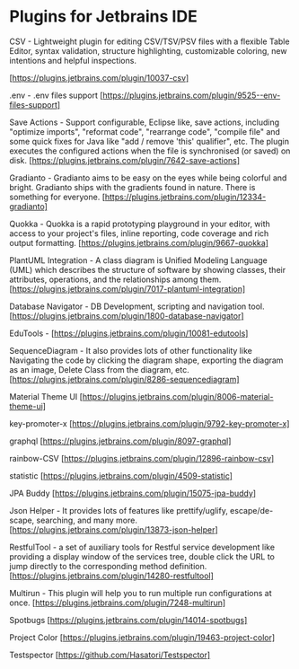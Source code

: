 # Plugins for Jetbrains IDE

CSV - Lightweight plugin for editing CSV/TSV/PSV files with a flexible Table Editor, syntax validation, structure highlighting, customizable coloring, new intentions and helpful inspections.

[https://plugins.jetbrains.com/plugin/10037-csv]

.env - .​env files support
[https://plugins.jetbrains.com/plugin/9525--env-files-support]

Save Actions - Support configurable, Eclipse like, save actions, including "optimize imports", "reformat code", "rearrange code", "compile file" and some quick fixes for Java like "add / remove 'this' qualifier", etc. The plugin executes the configured actions when the file is synchronised (or saved) on disk.
[https://plugins.jetbrains.com/plugin/7642-save-actions]

Gradianto - Gradianto aims to be easy on the eyes while being colorful and bright. Gradianto ships with the gradients found in nature. There is something for everyone.
[https://plugins.jetbrains.com/plugin/12334-gradianto]

Quokka - Quokka is a rapid prototyping playground in your editor, with access to your project's files, inline reporting, code coverage and rich output formatting.
[https://plugins.jetbrains.com/plugin/9667-quokka]

PlantUML Integration - A class diagram is Unified Modeling Language (UML) which describes the structure of software by showing classes, their attributes, operations, and the relationships among them.
[https://plugins.jetbrains.com/plugin/7017-plantuml-integration]

Database Navigator - DB Development, scripting and navigation tool.
[https://plugins.jetbrains.com/plugin/1800-database-navigator]

EduTools -
[https://plugins.jetbrains.com/plugin/10081-edutools]

SequenceDiagram -  It also provides lots of other functionality like Navigating the code by clicking the diagram shape, exporting the diagram as an image, Delete Class from the diagram, etc.
[https://plugins.jetbrains.com/plugin/8286-sequencediagram]

Material Theme UI
[https://plugins.jetbrains.com/plugin/8006-material-theme-ui]

key-promoter-x
[https://plugins.jetbrains.com/plugin/9792-key-promoter-x]

graphql
[https://plugins.jetbrains.com/plugin/8097-graphql]

rainbow-CSV
[https://plugins.jetbrains.com/plugin/12896-rainbow-csv]

statistic
[https://plugins.jetbrains.com/plugin/4509-statistic]

JPA Buddy
[https://plugins.jetbrains.com/plugin/15075-jpa-buddy]

Json Helper - It provides lots of features like prettify/uglify, escape/de-scape, searching, and many more.
[https://plugins.jetbrains.com/plugin/13873-json-helper]

RestfulTool - a set of auxiliary tools for Restful service development like providing a display window of the services tree, double click the URL to jump directly to the corresponding method definition.
[https://plugins.jetbrains.com/plugin/14280-restfultool]

Multirun - This plugin will help you to run multiple run configurations at once.
[https://plugins.jetbrains.com/plugin/7248-multirun]

Spotbugs
[https://plugins.jetbrains.com/plugin/14014-spotbugs]

Project Color
[https://plugins.jetbrains.com/plugin/19463-project-color]

Testspector
[https://github.com/Hasatori/Testspector]
